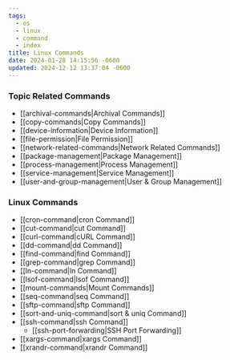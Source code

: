 ```yaml
---
tags:
  - os
  - linux
  - command
  - index
title: Linux Commands
date: 2024-01-28 14:15:56 -0600
updated: 2024-12-12 13:37:04 -0600
---
```


### Topic Related Commands

* [[archival-commands|Archival Commands]]
* [[copy-commands|Copy Commands]]
* [[device-information|Device Information]]
* [[file-permission|File Permission]]
* [[network-related-commands|Network Related Commands]]
* [[package-management|Package Management]]
* [[process-management|Process Management]]
* [[service-management|Service Management]]
* [[user-and-group-management|User & Group Management]]

### Linux Commands

* [[cron-command|cron Command]]
* [[cut-command|cut Command]]
* [[curl-command|cURL Command]]
* [[dd-command|dd Command]]
* [[find-command|find Command]]
* [[grep-command|grep Command]]
* [[ln-command|ln Command]]
* [[lsof-command|lsof Command]]
* [[mount-commands|Mount Commands]]
* [[seq-command|seq Command]]
* [[sftp-command|sftp Command]]
* [[sort-and-uniq-command|sort & uniq Command]]
* [[ssh-command|ssh Command]]
	* [[ssh-port-forwarding|SSH Port Forwarding]]
* [[xargs-command|xargs Command]]
* [[xrandr-command|xrandr Command]]
